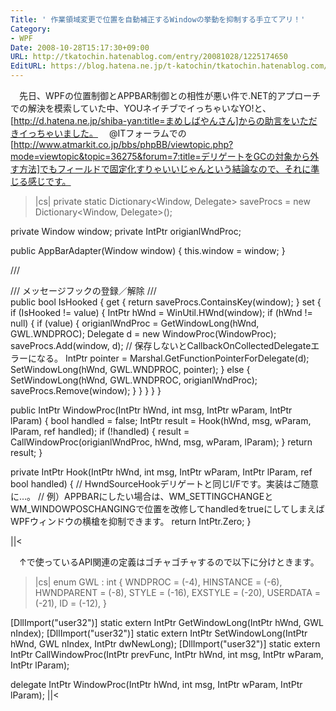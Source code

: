 ```yaml
---
Title: ' 作業領域変更で位置を自動補正するWindowの挙動を抑制する手立てアリ！'
Category:
- WPF
Date: 2008-10-28T15:17:30+09:00
URL: http://tkatochin.hatenablog.com/entry/20081028/1225174650
EditURL: https://blog.hatena.ne.jp/t-katochin/tkatochin.hatenablog.com/atom/entry/6653586347154754481
---
```


　先日、WPFの位置制御とAPPBAR制御との相性が悪い件で.NET的アプローチでの解決を模索していた中、YOUネイチブでイっちゃいなYO!と、[http://d.hatena.ne.jp/shiba-yan:title=まめしばやんさん]からの助言をいただきイっちゃいました。
　@ITフォーラムでの[http://www.atmarkit.co.jp/bbs/phpBB/viewtopic.php?mode=viewtopic&topic=36275&forum=7:title=デリゲートをGCの対象から外す方法]でもフィールドで固定化すりゃいいじゃんという結論なので、それに準じる感じです。
　
>|cs|
private static Dictionary<Window, Delegate> saveProcs = new Dictionary<Window, Delegate>();

private Window window;
private IntPtr origianlWndProc;

public AppBarAdapter(Window window) {
    this.window = window;
}

/// <summary>
/// メッセージフックの登録／解除
/// </summary>
public bool IsHooked
{
    get
    {
        return saveProcs.ContainsKey(window);
    }
    set
    {
        if (IsHooked != value)
        {
            IntPtr hWnd = WinUtil.HWnd(window);
            if (hWnd != null)
            {
                if (value)
                {
                    origianlWndProc = GetWindowLong(hWnd, GWL.WNDPROC);
                    Delegate d = new WindowProc(WindowProc);
                    saveProcs.Add(window, d); // 保存しないとCallbackOnCollectedDelegateエラーになる。
                    IntPtr pointer = Marshal.GetFunctionPointerForDelegate(d);
                    SetWindowLong(hWnd, GWL.WNDPROC, pointer);
                }
                else
                {
                    SetWindowLong(hWnd, GWL.WNDPROC, origianlWndProc);
                    saveProcs.Remove(window);
                }
            }
        }
    }
}

public IntPtr WindowProc(IntPtr hWnd, int msg, IntPtr wParam, IntPtr lParam)
{
    bool handled = false;
    IntPtr result = Hook(hWnd, msg, wParam, lParam, ref handled);
    if (!handled)
    {
        result = CallWindowProc(origianlWndProc, hWnd, msg, wParam, lParam);
    }
    return result;
}

private IntPtr Hook(IntPtr hWnd, int msg, IntPtr wParam, IntPtr lParam, ref bool handled)
{
    // HwndSourceHookデリゲートと同じI/Fです。実装はご随意に…。
    // 例）APPBARにしたい場合は、WM_SETTINGCHANGEとWM_WINDOWPOSCHANGINGで位置を改修してhandledをtrueにしてしまえばWPFウィンドウの横槍を抑制できます。
    return IntPtr.Zero;
}

||<

　↑で使っているAPI関連の定義はゴチャゴチャするので以下に分けときます。
>|cs|
enum GWL : int
{
    WNDPROC = (-4),
    HINSTANCE = (-6),
    HWNDPARENT = (-8),
    STYLE = (-16),
    EXSTYLE = (-20),
    USERDATA = (-21),
    ID = (-12),
}

[DllImport("user32")]
static extern IntPtr GetWindowLong(IntPtr hWnd, GWL nIndex);
[DllImport("user32")]
static extern IntPtr SetWindowLong(IntPtr hWnd, GWL nIndex, IntPtr dwNewLong);
[DllImport("user32")]
static extern IntPtr CallWindowProc(IntPtr prevFunc, IntPtr hWnd, int msg, IntPtr wParam, IntPtr lParam);

delegate IntPtr WindowProc(IntPtr hWnd, int msg, IntPtr wParam, IntPtr lParam);
||<
